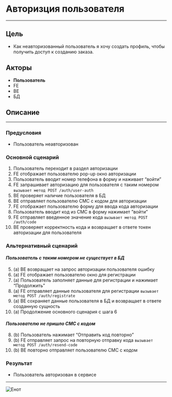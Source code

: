 # Авторизция пользователя 
---
## Цель 
* Как неавторизованный пользователь я хочу создать профиль, чтобы получить доступ к созданию заказа.
## Акторы
* **Пользователь**
* FE 
* BE
* БД
## Описание
---
### Предусловия
* Пользователь неавторизован
### Основной сценарий
1. Пользователь переходит в раздел авторизации
2. FE отображает пользователю pop-up окно авторизации
3. Пользователь вводит номер телефона в форму и наживает “войти”
4. FE запрашивает авторизацию для пользователя с таким номером `вызывает метод POST /auth/user-auth`
5. BE проверяет наличие пользователя в БД
6. BE отправляет пользователю СМС с кодом для авторизации
7. FE отображает пользователю форму для ввода кода авторизации
8. Пользователь вводит код из СМС в форму нажимает ”войти”
9. FE отправляет введенное значение кода `вызывает метод POST /auth/code`
10. BE проверяет корректность кода и возвращает в ответе токен авторизации для пользователя
### Альтернативный сценарий
#### *Пользователь с таким номером не существует в БД*
5. (a) BE возвращает на запрос авторизации пользователя ошибку
6. (a) FE отображает пользователю окно для регистрации
7. (a) Пользователь заполняет данные для регистрации и нажимает “Продолжить”
8. (a) FE отправляет данные пользователя для регистрации `вызывает метод POST /auth/registrate`
9. (a) BE сохраняет данные пользователя в БД и возвращает в ответе созданную сущность
10. (a) Продолжение основного сценария с шага 6
#### *Пользователю не пришло СМС с кодом*
8. (b) Пользователь нажимает “Отправить код повторно”
9. (b) FE отправляет запрос на повторную отправку кода `вызывает метод POST /auth/resend-code`
10. (b) BE повторно отправляет пользователю СМС с кодом
### Результат
* Пользователь авторизован в сервисе
---
![Енот](https://tr.411answers.com/uploads/1b/1b6b68bd6751472edfed536e959401396f13719f.jpg "Енот")